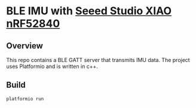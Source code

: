 # BLE IMU with [Seeed Studio XIAO nRF52840](https://www.seeedstudio.com/Seeed-XIAO-BLE-nRF52840-p-5201.html)

## Overview

This repo contains a BLE GATT server that transmits IMU data. The project uses Platformio and is written in c++.

## Build

```bash
platformio run
```
